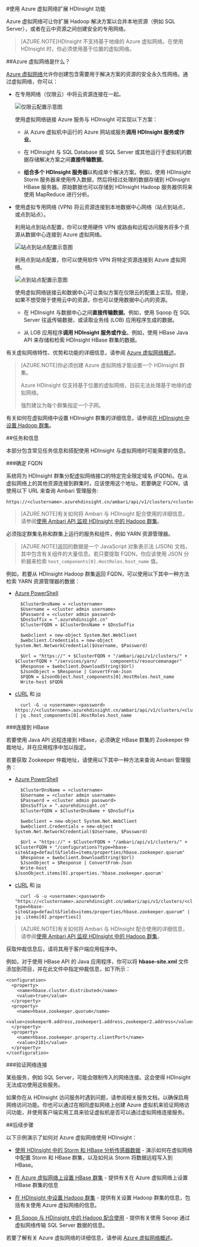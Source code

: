 <properties
   pageTitle="使用 Azure 虚拟网络扩展 HDInsight | VNet" metaKeywords="virtual network, vnet, azure, hdinsight" description="了解如何使用 Azure 虚拟网络将 HDInsight 连接到其他云资源或者你数据中心内的资源"
   services="hdinsight"
   documentationCenter=""
   authors="blackmist"
   manager="paulettm"
   editor="cgronlun"/>

<tags
   ms.service="hdinsight"
   ms.date="07/06/2015"
   wacn.date="08/29/2015"/>


#使用 Azure 虚拟网络扩展 HDInsight 功能

Azure 虚拟网络可让你扩展 Hadoop 解决方案以合并本地资源（例如 SQL Server），或者在云中资源之间创建安全的专用网络。

> [AZURE.NOTE]HDInsight 不支持基于地缘的 Azure 虚拟网络。在使用 HDInsight 时，你必须使用基于位置的虚拟网络。

##<a id="whatis"></a>Azure 虚拟网络是什么？

[Azure 虚拟网络](/documentation/services/networking/)允许你创建包含需要用于解决方案的资源的安全永久性网络。通过虚拟网络，你可以：

* 在专用网络（仅限云）中将云资源连接在一起。

	![仅限云配置示意图](./media/hdinsight-extend-hadoop-virtual-network/cloud-only.png)

	使用虚拟网络链接 Azure 服务与 HDInsight 可实现以下方案：

	* 从 Azure 虚拟机中运行的 Azure 网站或服务**调用 HDInsight 服务或作业**。

	* 在 HDInsight 与 SQL Database 或 SQL Server 或其他运行于虚拟机的数据存储解决方案之间**直接传输数据**。

	* **组合多个 HDInsight 服务器**以构成单个解决方案。例如，使用 HDInsight Storm 服务器来使用传入数据，然后将经过处理的数据存储到 HDInsight HBase 服务器。原始数据也可以存储到 HDInsight Hadoop 服务器供将来使用 MapReduce 进行分析。

* 使用虚拟专用网络 (VPN) 将云资源连接到本地数据中心网络（站点到站点，或点到站点）。

	利用站点到站点配置，你可以使用硬件 VPN 或路由和远程访问服务将多个资源从数据中心连接到 Azure 虚拟网络。

	![站点到站点配置示意图](./media/hdinsight-extend-hadoop-virtual-network/site-to-site.png)

	利用点到站点配置，你可以使用软件 VPN 将特定资源连接到 Azure 虚拟网络。

	![点到站点配置示意图](./media/hdinsight-extend-hadoop-virtual-network/point-to-site.png)

	使用虚拟网络链接云和数据中心可让类似方案在仅限云的配置上实现。但是，如果不想受限于使用云中的资源，你也可以使用数据中心内的资源。

	* 在 HDInsight 与数据中心之间**直接传输数据**。例如，使用 Sqoop 在 SQL Server 往返传输数据，或读取业务线 (LOB) 应用程序生成的数据。

	* 从 LOB 应用程序**调用 HDInsight 服务或作业**。例如，使用 HBase Java API 来存储和检索 HDInsight HBase 群集的数据。

有关虚拟网络特性、优势和功能的详细信息，请参阅 [Azure 虚拟网络概述](http://msdn.microsoft.com/zh-cn/library/azure/jj156007.aspx)。

> [AZURE.NOTE]你必须创建 Azure 虚拟网络才能设置一个 HDInsight 群集。<!--有关详细信息，请参阅[虚拟网络配置任务](http://msdn.microsoft.com/zh-cn/library/azure/jj156206.aspx)。-->
>
> Azure HDInsight 仅支持基于位置的虚拟网络，目前无法处理基于地缘的虚拟网络。
>
> 强烈建议为每个群集指定一个子网。

有关如何在虚拟网络中设置 HDInsight 群集的详细信息，请参阅[在 HDInsight 中设置 Hadoop 群集](/documentation/articles/hdinsight-provision-clusters)。

##<a id="tasks"></a>任务和信息

本部分包含常见任务信息和搭配使用 HDInsight 与虚拟网络时可能需要的信息。

###确定 FQDN

系统将为 HDInsight 群集分配虚拟网络接口的特定完全限定域名 (FQDN)。在从虚拟网络上的其他资源连接到群集时，应该使用这个地址。若要确定 FQDN，请使用以下 URL 来查询 Ambari 管理服务:

	https://<clustername>.azurehdinsight.cn/ambari/api/v1/clusters/<clustername>.azurehdinsight.cn/services/<servicename>/components/<componentname>

> [AZURE.NOTE]有关如何将 Ambari 与 HDInsight 配合使用的详细信息，请参阅[使用 Ambari API 监视 HDInsight 中的 Hadoop 群集](/documentation/articles/hdinsight-monitor-use-ambari-api)。

必须指定群集名称和群集上运行的服务和组件，例如 YARN 资源管理器。

> [AZURE.NOTE]返回的数据是一个 JavaScript 对象表示法 (JSON) 文档，其中包含有关组件的大量信息。若只要提取 FQDN，你应该使用 JSON 分析器来检索 `host_components[0].HostRoles.host_name` 值。

例如，若要从 HDInsight Hadoop 群集返回 FQDN，可以使用以下其中一种方法检索 YARN 资源管理器的数据：

* [Azure PowerShell](/documentation/articles/install-configure-powershell)

		$ClusterDnsName = <clustername>
		$Username = <cluster admin username>
		$Password = <cluster admin password>
		$DnsSuffix = ".azurehdinsight.cn"
		$ClusterFQDN = $ClusterDnsName + $DnsSuffix
		
		$webclient = new-object System.Net.WebClient
		$webclient.Credentials = new-object System.Net.NetworkCredential($Username, $Password)
		
		$Url = "https://" + $ClusterFQDN + "/ambari/api/v1/clusters/" + $ClusterFQDN + "/services/yarn/		components/resourcemanager"
		$Response = $webclient.DownloadString($Url)
		$JsonObject = $Response | ConvertFrom-Json
		$FQDN = $JsonObject.host_components[0].HostRoles.host_name
		Write-host $FQDN

* [cURL](http://curl.haxx.se/) 和 [jq](http://stedolan.github.io/jq/)

		curl -G -u <username>:<password> https://<clustername>.azurehdinsight.cn/ambari/api/v1/clusters/<clustername>.azurehdinsight.cn/services/yarn/components/resourcemanager | jq .host_components[0].HostRoles.host_name

###连接到 HBase

若要使用 Java API 远程连接到 HBase，必须确定 HBase 群集的 Zookeeper 仲裁地址，并在应用程序中加以指定。

若要获取 Zookeeper 仲裁地址，请使用以下其中一种方法来查询 Ambari 管理服务：

* [Azure PowerShell](/documentation/articles/install-configure-powershell)

		$ClusterDnsName = <clustername>
		$Username = <cluster admin username>
		$Password = <cluster admin password>
		$DnsSuffix = ".azurehdinsight.cn"
		$ClusterFQDN = $ClusterDnsName + $DnsSuffix

		$webclient = new-object System.Net.WebClient
		$webclient.Credentials = new-object System.Net.NetworkCredential($Username, $Password)

		$Url = "https://" + $ClusterFQDN + "/ambari/api/v1/clusters/" + $ClusterFQDN + "/configurations?type=hbase-site&tag=default&fields=items/properties/hbase.zookeeper.quorum"
        $Response = $webclient.DownloadString($Url)
        $JsonObject = $Response | ConvertFrom-Json
        Write-host $JsonObject.items[0].properties.'hbase.zookeeper.quorum'

* [cURL](http://curl.haxx.se/) 和 [jq](http://stedolan.github.io/jq/)

		curl -G -u <username>:<password> "https://<clustername>.azurehdinsight.cn/ambari/api/v1/clusters/<clustername>.azurehdinsight.cn/configurations?type=hbase-site&tag=default&fields=items/properties/hbase.zookeeper.quorum" | jq .items[0].properties[]

> [AZURE.NOTE]有关如何将 Ambari 与 HDInsight 配合使用的详细信息，请参阅[使用 Ambari API 监视 HDInsight 中的 Hadoop 群集](/documentation/articles/hdinsight-monitor-use-ambari-api)。

获取仲裁信息后，请将其用于客户端应用程序中。

例如，对于使用 HBase API 的 Java 应用程序，你可以将 **hbase-site.xml** 文件添加到项目，并在此文件中指定仲裁信息，如下所示：

```
<configuration>
  <property>
    <name>hbase.cluster.distributed</name>
    <value>true</value>
  </property>
  <property>
    <name>hbase.zookeeper.quorum</name>
    <value>zookeeper0.address,zookeeper1.address,zookeeper2.address</value>
  </property>
  <property>
    <name>hbase.zookeeper.property.clientPort</name>
    <value>2181</value>
  </property>
</configuration>
```

###验证网络连接

某些服务，例如 SQL Server，可能会限制传入的网络连接。这会使得 HDInsight 无法成功使用这些服务。

如果你在从 HDInsight 访问服务时遇到问题，请参阅相关服务文档，以确保启用网络访问功能。你也可以通过在相同虚拟网络上创建 Azure 虚拟机来验证网络访问功能，并使用客户端实用工具来验证虚拟机是否可以通过虚拟网络连接服务。

##<a id="nextsteps"></a>后续步骤

以下示例演示了如何对 Azure 虚拟网络使用 HDInsight：

* [使用 HDInsight 中的 Storm 和 HBase 分析传感器数据](/documentation/articles/hdinsight-storm-sensor-data-analysis) - 演示如何在虚拟网络中配置 Storm 和 HBase 群集，以及如何从 Storm 将数据远程写入到 HBase。

* [在 Azure 虚拟网络上设置 HBase 群集](/documentation/articles/hdinsight-hbase-provision-vnet) - 提供有关在 Azure 虚拟网络上设置 HBase 群集的信息

* [在 HDInsight 中设置 Hadoop 群集](/documentation/articles/hdinsight-provision-clusters) - 提供有关设置 Hadoop 群集的信息，包括有关使用 Azure 虚拟网络的信息。

* [将 Sqoop 与 HDinsight 中的 Hadoop 配合使用](/documentation/articles/hdinsight-use-sqoop) - 提供有关使用 Sqoop 通过虚拟网络传输 SQL Server 数据的信息。

若要了解有关 Azure 虚拟网络的详细信息，请参阅 [Azure 虚拟网络概述](http://msdn.microsoft.com/zh-cn/library/azure/jj156007.aspx)。

<!---HONumber=67-->